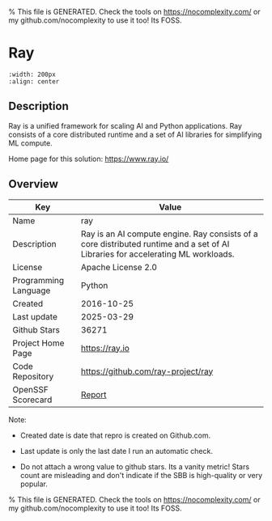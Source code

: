 
% This file is GENERATED. Check the tools on https://nocomplexity.com/ or my github.com/nocomplexity to use it too! Its FOSS. 

# Ray


```{image} https://github.com/ray-project/ray/raw/master/doc/source/images/ray_header_logo.png 
:width: 200px 
:align: center 
```

## Description 

Ray is a unified framework for scaling AI and Python applications. Ray consists of a core distributed runtime and a set of AI libraries for simplifying ML compute.

Home page for this solution: https://www.ray.io/ 

## Overview 

| Key | Value |
| --- | --- |
| Name | ray |
| Description | Ray is an AI compute engine. Ray consists of a core distributed runtime and a set of AI Libraries for accelerating ML workloads. |
| License | Apache License 2.0 |
| Programming Language | Python |
| Created | 2016-10-25 |
| Last update | 2025-03-29 |
| Github Stars | 36271 |
| Project Home Page | https://ray.io |
| Code Repository | https://github.com/ray-project/ray |
| OpenSSF Scorecard | [Report](https://securityscorecards.dev/viewer/?uri=github.com/ray-project/ray) |

Note:
 - Created date is date that repro is created on Github.com. 

- Last update is only the last date I run an automatic check. 

- Do not attach a wrong value to github stars. Its a vanity metric! Stars count are misleading and 
don't indicate if the SBB is high-quality or very popular.

% This file is GENERATED. Check the tools on https://nocomplexity.com/ or my github.com/nocomplexity to use it too! Its FOSS. 

